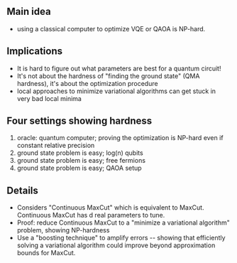 ## Main idea
* using a classical computer to optimize VQE or QAOA is NP-hard.

## Implications
* It is hard to figure out what parameters are best for a quantum circuit!
* It's not about the hardness of "finding the ground state" (QMA hardness), it's about the optimization procedure
* local approaches to minimize variational algorithms can get stuck in very bad local minima

## Four settings showing hardness
1. oracle: quantum computer; proving the optimization is NP-hard even if constant relative precision
2. ground state problem is easy; log(n) qubits
3. ground state problem is easy; free fermions
4. ground state problem is easy; QAOA setup

## Details
* Considers "Continuous MaxCut" which is equivalent to MaxCut. Continuous MaxCut has d real parameters to tune.
* Proof: reduce Continuous MaxCut to a "minimize a variational algorithm" problem, showing NP-hardness
* Use a "boosting technique" to amplify errors -- showing that efficiently solving a variational algorithm could improve beyond approximation bounds for MaxCut.

